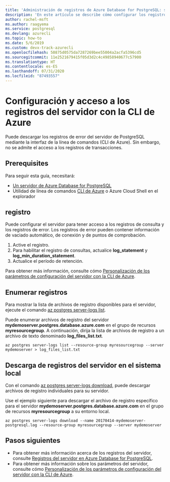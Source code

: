 ```yaml
---
title: 'Administración de registros de Azure Database for PostgreSQL: servidor único mediante la CLI de Azure'
description: 'En este artículo se describe cómo configurar los registros de servidor (archivos .log) de Azure Database for PostgreSQL: servidor único, y acceder a ellos, mediante la CLI de Azure.'
author: rachel-msft
ms.author: raagyema
ms.service: postgresql
ms.devlang: azurecli
ms.topic: how-to
ms.date: 5/6/2019
ms.custom: devx-track-azurecli
ms.openlocfilehash: 50875d0575da7287269bee55004a2acfa5396cd5
ms.sourcegitcommit: 11e2521679415f05d3d2c4c49858940677c57900
ms.translationtype: HT
ms.contentlocale: es-ES
ms.lasthandoff: 07/31/2020
ms.locfileid: "87493557"
---
```

# <a name="configure-and-access-server-logs-by-using-azure-cli"></a>Configuración y acceso a los registros del servidor con la CLI de Azure
Puede descargar los registros de error del servidor de PostgreSQL mediante la interfaz de la línea de comandos (CLI de Azure). Sin embargo, no se admite el acceso a los registros de transacciones. 

## <a name="prerequisites"></a>Prerequisites
Para seguir esta guía, necesitará:
- [Un servidor de Azure Database for PostgreSQL](quickstart-create-server-database-azure-cli.md)
- Utilidad de línea de comandos [CLI de Azure](/cli/azure/install-azure-cli) o Azure Cloud Shell en el explorador

## <a name="configure-logging"></a>registro
Puede configurar el servidor para tener acceso a los registros de consulta y los registros de error. Los registros de error pueden contener información de vaciado automático, de conexión y de puntos de comprobación.
1. Active el registro.
2. Para habilitar el registro de consultas, actualice **log\_statement** y **log\_min\_duration\_statement**.
3. Actualice el período de retención.

Para obtener más información, consulte cómo [Personalización de los parámetros de configuración del servidor con la CLI de Azure](howto-configure-server-parameters-using-cli.md).

## <a name="list-logs"></a>Enumerar registros
Para mostrar la lista de archivos de registro disponibles para el servidor, ejecute el comando [az postgres server-logs list](/cli/azure/postgres/server-logs).

Puede enumerar archivos de registro del servidor **mydemoserver.postgres.database.azure.com** en el grupo de recursos **myresourcegroup**. A continuación, dirija la lista de archivos de registro a un archivo de texto denominado **log\_files\_list.txt**.
```azurecli-interactive
az postgres server-logs list --resource-group myresourcegroup --server mydemoserver > log_files_list.txt
```
## <a name="download-logs-locally-from-the-server"></a>Descarga de registros del servidor en el sistema local
Con el comando [az postgres server-logs download](/cli/azure/postgres/server-logs), puede descargar archivos de registro individuales para su servidor. 

Use el ejemplo siguiente para descargar el archivo de registro específico para el servidor **mydemoserver.postgres.database.azure.com** en el grupo de recursos **myresourcegroup** a su entorno local.
```azurecli-interactive
az postgres server-logs download --name 20170414-mydemoserver-postgresql.log --resource-group myresourcegroup --server mydemoserver
```
## <a name="next-steps"></a>Pasos siguientes
- Para obtener más información acerca de los registros del servidor, consulte [Registros del servidor en Azure Database for PostgreSQL](concepts-server-logs.md).
- Para obtener más información sobre los parámetros del servidor, consulte cómo [Personalización de los parámetros de configuración del servidor con la CLI de Azure](howto-configure-server-parameters-using-cli.md).
